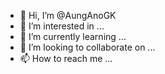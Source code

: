 - 👋 Hi, I’m @AungAnoGK
- 👀 I’m interested in ...
- 🌱 I’m currently learning ...
- 💞️ I’m looking to collaborate on ...
- 📫 How to reach me ...

<!---
AungAnoGK/AungAnoGK is a ✨ special ✨ repository because its `README.md` (this file) appears on your GitHub profile.
You can click the Preview link to take a look at your changes.
--->
